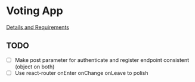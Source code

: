 # Voting App
[Details and Requirements](https://www.freecodecamp.com/challenges/build-a-voting-app)

## TODO
- [ ] Make post parameter for authenticate and register endpoint consistent (object on both)
- [ ] Use react-router onEnter onChange onLeave to polish
